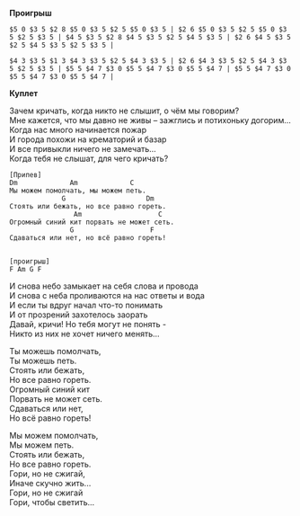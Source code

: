 **Проигрыш**
```jtab
$5 0 $3 5 $2 8 $5 0 $3 5 $2 5 $5 0 $3 5 | $2 6 $5 0 $3 5 $2 5 $5 0 $3 5 $2 5 $3 5 | $4 5 $3 5 $2 8 $4 5 $3 5 $2 5 $4 5 $3 5 | $2 6 $4 5 $3 5 $2 5 $4 5 $3 5 $2 5 $3 5 |

$4 3 $3 5 $1 3 $4 3 $3 5 $2 5 $4 3 $3 5 | $2 6 $4 3 $3 5 $2 5 $4 3 $3 5 $2 5 $3 5 | $5 5 $4 7 $3 0 $5 5 $4 7 $3 0 $5 5 $4 7 | $5 5 $4 7 $3 0 $5 5 $4 7 $3 0 $5 5 $4 7 |
```
**Куплет**


Зачем кричать, когда никто не слышит, о чём мы говорим?  
Мне кажется, что мы давно не живы – зажглись и потихоньку догорим...  
Когда нас много начинается пожар  
И города похожи на крематорий и базар  
И все привыкли ничего не замечать...  
Когда тебя не слышат, для чего кричать?

```chords
[Припев]
Dm             Am             C
Мы можем помолчать, мы можем петь. 
             G                    Dm
Стоять или бежать, но все равно гореть.  
                Am                   C
Огромный синий кит порвать не может сеть.  
               G                   F
Сдаваться или нет, но всё равно гореть!


[проигрыш]
F Am G F
```


И снова небо замыкает на себя слова и провода  
И снова с неба проливаются на нас ответы и вода  
И если ты вдруг начал что-то понимать  
И от прозрений захотелось заорать  
Давай, кричи! Но тебя могут не понять -  
Никто из них не хочет ничего менять...

Ты можешь помолчать,  
Ты можешь петь.  
Стоять или бежать,  
Но все равно гореть.  
Огромный синий кит  
Порвать не может сеть.  
Сдаваться или нет,  
Но всё равно гореть!

Мы можем помолчать,  
Мы можем петь.  
Стоять или бежать,  
Но все равно гореть.  
Гори, но не сжигай,  
Иначе скучно жить...  
Гори, но не сжигай  
Гори, чтобы светить...